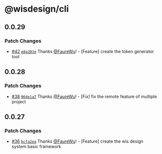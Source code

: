 # @wisdesign/cli

## 0.0.29

### Patch Changes

- [#42](https://github.com/wisdesignsystem/wis-cli/pull/42) [`e8a281e`](https://github.com/wisdesignsystem/wis-cli/commit/e8a281e58412925039bb154f812f82a6208cfb90) Thanks [@FaureWu](https://github.com/FaureWu)! - [Feature] create the token generator tool

## 0.0.28

### Patch Changes

- [#38](https://github.com/wisdesignsystem/wis-cli/pull/38) [`96de1a7`](https://github.com/wisdesignsystem/wis-cli/commit/96de1a74bb0d4b6ba2d7cf12caae80d568d2cf78) Thanks [@FaureWu](https://github.com/FaureWu)! - [Fix] fix the remote feature of multiple project

## 0.0.27

### Patch Changes

- [#36](https://github.com/wisdesignsystem/wis-cli/pull/36) [`bcfa2ea`](https://github.com/wisdesignsystem/wis-cli/commit/bcfa2eaa7e79618c664f11379df4819c0afcc1cc) Thanks [@FaureWu](https://github.com/FaureWu)! - [Feature] create the wis design system basic framework
